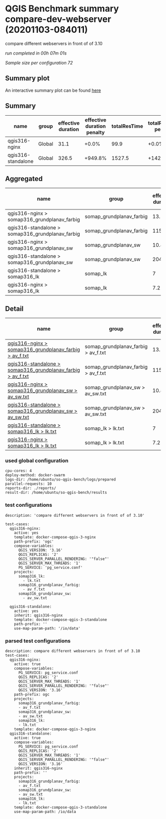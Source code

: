# QGIS Benchmark summary compare-dev-webserver (20201103-084011)


compare different webservers in front of of 3.10

_run completed in 00h 07m 01s_

_Sample size per configuration 72_
## Summary plot
An interactive summary plot can be found [here](report_compare-dev-webserver_20201103-084011_plot.html)

## Summary
| name               | group   |   effective duration | effective duration penalty   |   totalResTime | totalResTime penalty   |   medianResTime | medianResTime penalty   |   minResTime |   maxResTime |   responseSizeMB |   sampleCount |   errorCount |   memMaxMB |   memAvgMB |   memMinMB |   cpuMax% |   cpuAvg% |   cpuMin% |   errorPct |
|--------------------|---------|----------------------|------------------------------|----------------|------------------------|-----------------|-------------------------|--------------|--------------|------------------|---------------|--------------|------------|------------|------------|-----------|-----------|-----------|------------|
| qgis316-nginx      | Global  |                 31.1 | +0.0%                        |           99.9 | +0.0%                  |          4803.5 | +0.0%                   |         1173 |         8181 |              9.7 |            72 |            0 |     2950.7 |    2503.73 |     2352.9 |      32.7 |   22.5667 |      13.9 |          0 |
| qgis316-standalone | Global  |                326.5 | +949.8%                      |         1527.5 | +1429.7%               |          5384.5 | +12.1%                  |         1166 |       303204 |              8.5 |            72 |            0 |     4858.9 |    3580.4  |     2391.2 |      53.2 |   20.1    |      12.8 |          0 |

## Aggregated
| name                                             | group                    |   effective duration | effective duration penalty   |   totalResTime | totalResTime penalty   |   medianResTime | medianResTime penalty   |   minResTime |   maxResTime |   responseSizeMB |   sampleCount |   errorCount |   memMaxMB |   memAvgMB |   memMinMB |   cpuMax% |   cpuAvg% |   cpuMin% |   errorPct |
|--------------------------------------------------|--------------------------|----------------------|------------------------------|----------------|------------------------|-----------------|-------------------------|--------------|--------------|------------------|---------------|--------------|------------|------------|------------|-----------|-----------|-----------|------------|
| qgis316-nginx > somap316_grundplanav_farbig      | somap_grundplanav_farbig |                 13.1 | +0.0%                        |           59.2 | +0.0%                  |          2893.5 | +0.0%                   |          864 |         3991 |              2.8 |            22 |            0 |     2950.7 |     2706.3 |     2533.6 |      31.1 |      26.4 |      24.9 |          0 |
| qgis316-standalone > somap316_grundplanav_farbig | somap_grundplanav_farbig |                115.1 | +778.6%                      |          873.4 | +1374.1%               |          3413   | +18.0%                  |          849 |       106176 |              2.6 |            22 |            0 |     4214   |     3737   |     2391.2 |      53.2 |      25.8 |      24.8 |          0 |
| qgis316-nginx > somap316_grundplanav_sw          | somap_grundplanav_sw     |                 10.8 | +0.0%                        |           32.7 | +0.0%                  |          1654.5 | +0.0%                   |          181 |         3793 |              6.1 |            20 |            0 |     2612.5 |     2452   |     2363.1 |      32.7 |      27.4 |      25.9 |          0 |
| qgis316-standalone > somap316_grundplanav_sw     | somap_grundplanav_sw     |                204.4 | +1792.6%                     |          646.8 | +1877.3%               |          1724.5 | +4.2%                   |          200 |       196689 |              5.1 |            20 |            0 |     4858.9 |     4598.8 |     3793.1 |      51.1 |      20.2 |      12.8 |          0 |
| qgis316-standalone > somap316_lk                 | somap_lk                 |                  7   | +0.0%                        |            7.4 | +0.0%                  |           247   | +0.0%                   |          117 |          339 |              0.8 |            30 |            0 |     2405.4 |     2405.4 |     2405.4 |      14.3 |      14.3 |      14.3 |          0 |
| qgis316-nginx > somap316_lk                      | somap_lk                 |                  7.2 | +2.9%                        |            7.9 | +7.1%                  |           255.5 | +3.4%                   |          128 |          397 |              0.8 |            30 |            0 |     2352.9 |     2352.9 |     2352.9 |      13.9 |      13.9 |      13.9 |          0 |

## Detail
| name                                                                                                                                                                                                 | group                               |   effective duration | effective duration penalty   |   totalResTime | totalResTime penalty   |   medianResTime | medianResTime penalty   |   sampleCount |   errorCount |   errorPct |   meanResTime |   minResTime |   maxResTime |   pct1ResTime |   pct2ResTime |   pct3ResTime |   throughput |   receivedKBytesPerSec |   sentKBytesPerSec |   responseSizeMB |   memMaxMB |   memAvgMB |   memMinMB |   cpuMax% |   cpuAvg% |   cpuMin% |
|------------------------------------------------------------------------------------------------------------------------------------------------------------------------------------------------------|-------------------------------------|----------------------|------------------------------|----------------|------------------------|-----------------|-------------------------|---------------|--------------|------------|---------------|--------------|--------------|---------------|---------------|---------------|--------------|------------------------|--------------------|------------------|------------|------------|------------|-----------|-----------|-----------|
| [qgis316-nginx > somap316_grundplanav_farbig > av_f.txt](../results/details/compare-dev-webserver/20201103-084011/qgis316-nginx/somap316_grundplanav_farbig/av_f.txt/dashboard/index.html)           | somap_grundplanav_farbig > av_f.txt |                 13.1 | +0.0%                        |           59.2 | +0.0%                  |          2893.5 | +0.0%                   |            22 |            0 |          0 |      2693.14  |          864 |         3991 |        3851.2 |       3970.75 |          3991 |     3.00055  |               391.273  |          1.27864   |              2.8 |     2950.7 |     2706.3 |     2533.6 |      31.1 |      26.4 |      24.9 |
| [qgis316-standalone > somap316_grundplanav_farbig > av_f.txt](../results/details/compare-dev-webserver/20201103-084011/qgis316-standalone/somap316_grundplanav_farbig/av_f.txt/dashboard/index.html) | somap_grundplanav_farbig > av_f.txt |                115.1 | +778.6%                      |          873.4 | +1374.1%               |          3413   | +18.0%                  |            22 |            0 |          0 |     39700.3   |          849 |       106176 |      105979   |     106175    |        106176 |     0.200521 |                24.3663 |          0.0881909 |              2.6 |     4214   |     3737   |     2391.2 |      53.2 |      25.8 |      24.8 |
| [qgis316-nginx > somap316_grundplanav_sw > av_sw.txt](../results/details/compare-dev-webserver/20201103-084011/qgis316-nginx/somap316_grundplanav_sw/av_sw.txt/dashboard/index.html)                 | somap_grundplanav_sw > av_sw.txt    |                 10.8 | +0.0%                        |           32.7 | +0.0%                  |          1654.5 | +0.0%                   |            20 |            0 |          0 |      1635.45  |          181 |         3793 |        3353.4 |       3772    |          3793 |     4.07166  |              1266.43   |          1.70501   |              6.1 |     2612.5 |     2452   |     2363.1 |      32.7 |      27.4 |      25.9 |
| [qgis316-standalone > somap316_grundplanav_sw > av_sw.txt](../results/details/compare-dev-webserver/20201103-084011/qgis316-standalone/somap316_grundplanav_sw/av_sw.txt/dashboard/index.html)       | somap_grundplanav_sw > av_sw.txt    |                204.4 | +1792.6%                     |          646.8 | +1877.3%               |          1724.5 | +4.2%                   |            20 |            0 |          0 |     32337.5   |          200 |       196689 |      107377   |     192225    |        196689 |     0.100607 |                26.1232 |          0.0435045 |              5.1 |     4858.9 |     4598.8 |     3793.1 |      51.1 |      20.2 |      12.8 |
| [qgis316-standalone > somap316_lk > lk.txt](../results/details/compare-dev-webserver/20201103-084011/qgis316-standalone/somap316_lk/lk.txt/dashboard/index.html)                                     | somap_lk > lk.txt                   |                  7   | +0.0%                        |            7.4 | +0.0%                  |           247   | +0.0%                   |            30 |            0 |          0 |       245.767 |          117 |          339 |         311.7 |        335.15 |           339 |    25.1889   |               680.198  |         10.62      |              0.8 |     2405.4 |     2405.4 |     2405.4 |      14.3 |      14.3 |      14.3 |
| [qgis316-nginx > somap316_lk > lk.txt](../results/details/compare-dev-webserver/20201103-084011/qgis316-nginx/somap316_lk/lk.txt/dashboard/index.html)                                               | somap_lk > lk.txt                   |                  7.2 | +2.9%                        |            7.9 | +7.1%                  |           255.5 | +3.4%                   |            30 |            0 |          0 |       263.233 |          128 |          397 |         341.8 |        369.5  |           397 |    23.6593   |               641.283  |          9.65164   |              0.8 |     2352.9 |     2352.9 |     2352.9 |      13.9 |      13.9 |      13.9 |

### used global configuration

```
cpu-cores: 4
deploy-method: docker-swarm
logs-dir: /home/ubuntu/so-qgis-bench/logs/prepared
parallel-requests: 10
reports-dir: ./reports/
result-dir: /home/ubuntu/so-qgis-bench/results

```
### test configurations

```
description: 'compare different webservers in front of of 3.10'

test-cases:
  qgis316-nginx:
    active: yes
    template: docker-compose-qgis-3-nginx
    path-prefix: 'ogc'
    compose-variables:
      QGIS_VERSION: '3.16'
      QGIS_REPLICAS: '2'
      QGIS_SERVER_PARALLEL_RENDERING: '"false"'
      QGIS_SERVER_MAX_THREADS: '1'
      PG_SERVICE: 'pg_service.conf'
    projects:
      somap316_lk:
        - lk.txt
      somap316_grundplanav_farbig:
        - av_f.txt
      somap316_grundplanav_sw:
        - av_sw.txt

  qgis316-standalone:
    active: yes
    inherit: qgis316-nginx
    template: docker-compose-qgis-3-standalone
    path-prefix: ''
    use-map-param-path: '/io/data'

```
### parsed test configurations

```
description: compare different webservers in front of of 3.10
test-cases:
  qgis316-nginx:
    active: true
    compose-variables:
      PG_SERVICE: pg_service.conf
      QGIS_REPLICAS: '2'
      QGIS_SERVER_MAX_THREADS: '1'
      QGIS_SERVER_PARALLEL_RENDERING: '"false"'
      QGIS_VERSION: '3.16'
    path-prefix: ogc
    projects:
      somap316_grundplanav_farbig:
      - av_f.txt
      somap316_grundplanav_sw:
      - av_sw.txt
      somap316_lk:
      - lk.txt
    template: docker-compose-qgis-3-nginx
  qgis316-standalone:
    active: true
    compose-variables:
      PG_SERVICE: pg_service.conf
      QGIS_REPLICAS: '2'
      QGIS_SERVER_MAX_THREADS: '1'
      QGIS_SERVER_PARALLEL_RENDERING: '"false"'
      QGIS_VERSION: '3.16'
    inherit: qgis316-nginx
    path-prefix: ''
    projects:
      somap316_grundplanav_farbig:
      - av_f.txt
      somap316_grundplanav_sw:
      - av_sw.txt
      somap316_lk:
      - lk.txt
    template: docker-compose-qgis-3-standalone
    use-map-param-path: /io/data

```
